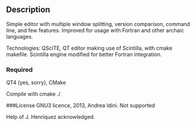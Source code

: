 ## Description
Simple editor with multiple window splitting, version comparison, command line, and few features. Improved for usage with Fortran and other archaic languages. 

Technologies: QSciTE, QT editor making use of Scintilla, with cmake makefile. Scintilla engine modified for better Fortran integration.

### Required
QT4 (yes, sorry), CMake

Compile with cmake ./

###License
GNU3 licence, 2013, Andrea Idini.
Not supported

Help of J. Henriquez acknowledged.
